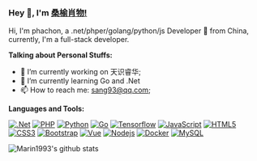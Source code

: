 ### Hey 👋, I'm [桑榆肖物!](https://github.com/marin1993) 

Hi, I'm phachon, a .net/phper/golang/python/js Developer 🚀 from China, currently, I'm a full-stack developer.

**Talking about Personal Stuffs:**

- 🔭 I’m currently working on 天识睿华;
- 🌱 I’m currently learning Go and .Net
- 📫 How to reach me: sang93@qq.com;

**Languages and Tools:**  

[![.Net](https://img.shields.io/badge/-.NET-512bd4?style=flat&logo=.net&link=https://github.com/marin1993)](https://github.com/marin1993) 
[![PHP](https://img.shields.io/badge/Php-black?style=flat&logo=php&logoColor=white&link=https://github.com/marin1993)](https://github.com/marin1993) 
[![Python](https://img.shields.io/badge/-Python-black?style=flat&logo=python&link=https://github.com/marin1993)](https://github.com/marin1993) 
[![Go](https://img.shields.io/badge/Go-blue?style=flat&logo=go&logoColor=white&link=https://github.com/marin1993)](https://github.com/marin1993) 
[![Tensorflow](https://img.shields.io/badge/-Tensorflow-gray?style=flat&logo=tensorflow&link=https://github.com/marin1993)](https://github.com/marin1993) 
[![JavaScript](https://img.shields.io/badge/-JavaScript-black?style=flat&logo=javascript&link=https://github.com/marin1993)](https://github.com/marin1993) 
[![HTML5](https://img.shields.io/badge/-HTML5-E34F26?style=flat&logo=html5&logoColor=white&link=https://github.com/marin1993)](https://github.com/marin1993) 
[![CSS3](https://img.shields.io/badge/-CSS3-1572B6?style=flat&logo=css3&link=https://github.com/marin1993)](https://github.com/marin1993) 
[![Bootstrap](https://img.shields.io/badge/-Bootstrap-563D7C?style=flat&logo=bootstrap&link=https://github.com/marin1993)](https://github.com/marin1993) 
[![Vue](https://img.shields.io/badge/-Vue-black?style=flat&logo=vue.js&link=https://github.com/marin1993)](https://github.com/marin1993) 
[![Nodejs](https://img.shields.io/badge/-Nodejs-black?style=flat&logo=Node.js&link=https://github.com/marin1993)](https://github.com/marin1993) 
[![Docker](https://img.shields.io/badge/-Docker-black?style=flat&logo=docker&link=https://github.com/marin1993)](https://github.com/marin1993) 
[![MySQL](https://img.shields.io/badge/-MySQL-black?style=flat&logo=mysql&link=https://github.com/marin1993)](https://github.com/marin1993)


![Marin1993's github stats](https://github-readme-stats.vercel.app/api?username=marin1993&show_icons=true&hide_border=true)
